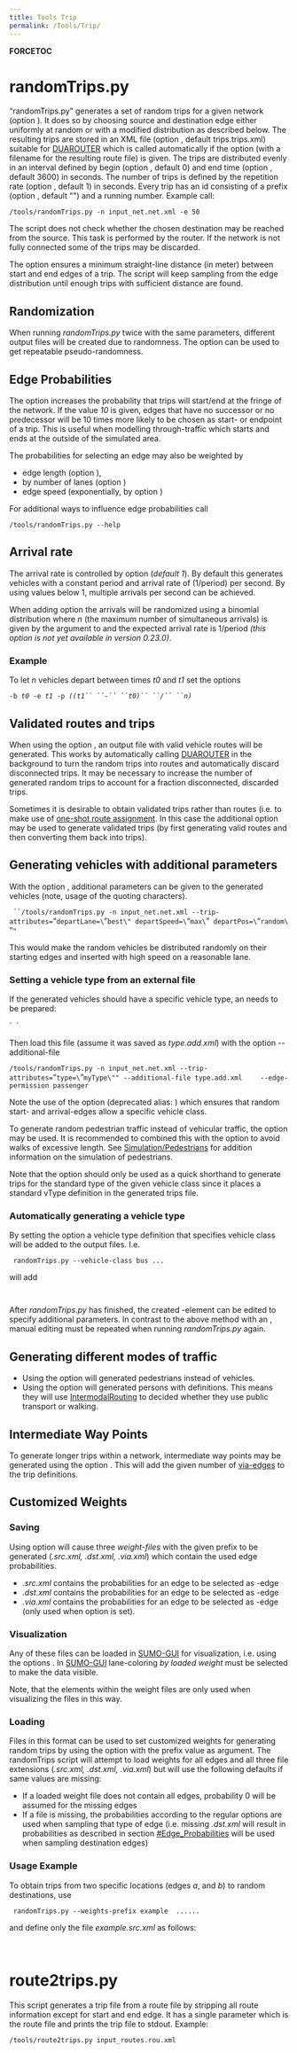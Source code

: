 ```yaml
---
title: Tools Trip
permalink: /Tools/Trip/
---
```


__FORCETOC__

randomTrips.py
==============

“randomTrips.py” generates a set of random trips for a given network (option ). It does so by choosing source and destination edge either uniformly at random or with a modified distribution as described below. The resulting trips are stored in an XML file (option , default trips.trips.xml) suitable for [DUAROUTER](/DUAROUTER "wikilink") which is called automatically if the option (with a filename for the resulting route file) is given. The trips are distributed evenly in an interval defined by begin (option , default 0) and end time (option , default 3600) in seconds. The number of trips is defined by the repetition rate (option , default 1) in seconds. Every trip has an id consisting of a prefix (option , default "") and a running number. Example call:

`/tools/randomTrips.py -n input_net.net.xml -e 50 `

The script does not check whether the chosen destination may be reached from the source. This task is performed by the router. If the network is not fully connected some of the trips may be discarded.

The option ensures a minimum straight-line distance (in meter) between start and end edges of a trip. The script will keep sampling from the edge distribution until enough trips with sufficient distance are found.

Randomization
-------------

When running *randomTrips.py* twice with the same parameters, different output files will be created due to randomness. The option can be used to get repeatable pseudo-randomness.

Edge Probabilities
------------------

The option increases the probability that trips will start/end at the fringe of the network. If the value *10* is given, edges that have no successor or no predecessor will be 10 times more likely to be chosen as start- or endpoint of a trip. This is useful when modelling through-traffic which starts and ends at the outside of the simulated area.

The probabilities for selecting an edge may also be weighted by

-   edge length (option ),
-   by number of lanes (option )
-   edge speed (exponentially, by option )

For additional ways to influence edge probabilities call

`/tools/randomTrips.py --help`

Arrival rate
------------

The arrival rate is controlled by option (*default 1*). By default this generates vehicles with a constant period and arrival rate of (1/period) per second. By using values below 1, multiple arrivals per second can be achieved.

When adding option the arrivals will be randomized using a binomial distribution where *n* (the maximum number of simultaneous arrivals) is given by the argument to and the expected arrival rate is 1/period *(this option is not yet available in version 0.23.0)*.

### Example

To let *n* vehicles depart between times *t0* and *t1* set the options

`-b `*`t0`*` -e `*`t1`*` -p `*`((t1`` ``-`` ``t0)`` ``/`` ``n)`*

Validated routes and trips
--------------------------

When using the option , an output file with valid vehicle routes will be generated. This works by automatically calling [DUAROUTER](/DUAROUTER "wikilink") in the background to turn the random trips into routes and automatically discard disconnected trips. It may be necessary to increase the number of generated random trips to account for a fraction disconnected, discarded trips.

Sometimes it is desirable to obtain validated trips rather than routes (i.e. to make use of [one-shot route assignment](/Demand/Dynamic_User_Assignment#oneShot-assignment "wikilink"). In this case the additional option may be used to generate validated trips (by first generating valid routes and then converting them back into trips).

Generating vehicles with additional parameters
----------------------------------------------

With the option , additional parameters can be given to the generated vehicles (note, usage of the quoting characters).

` ``/tools/randomTrips.py -n input_net.net.xml --trip-attributes=`“`departLane=\`”`best\" departSpeed=\`“`max\`”` departPos=\`“`random\`”`"`

This would make the random vehicles be distributed randomly on their starting edges and inserted with high speed on a reasonable lane.

### Setting a vehicle type from an external file

If the generated vehicles should have a specific vehicle type, an needs to be prepared:

<additional>
`  `<vType id="myType" maxSpeed="27" vClass="passenger"/>
</additional>

Then load this file (assume it was saved as *type.add.xml*) with the option --additional-file

`/tools/randomTrips.py -n input_net.net.xml --trip-attributes=`“`type=\`”`myType\"" --additional-file type.add.xml `
`   --edge-permission passenger`

Note the use of the option (deprecated alias: ) which ensures that random start- and arrival-edges allow a specific vehicle class.

To generate random pedestrian traffic instead of vehicular traffic, the option may be used. It is recommended to combined this with the option to avoid walks of excessive length. See [Simulation/Pedestrians](/Simulation/Pedestrians "wikilink") for addition information on the simulation of pedestrians.

Note that the option should only be used as a quick shorthand to generate trips for the standard type of the given vehicle class since it places a standard vType definition in the generated trips file.

### Automatically generating a vehicle type

By setting the option a vehicle type definition that specifies vehicle class will be added to the output files. I.e.

` randomTrips.py --vehicle-class bus ...`

will add

` `<vType id="bus" vClass="bus"/>

After *randomTrips.py* has finished, the created -element can be edited to specify additional parameters. In contrast to the above method with an , manual editing must be repeated when running *randomTrips.py* again.

Generating different modes of traffic
-------------------------------------

-   Using the option will generated pedestrians instead of vehicles.
-   Using the option will generated persons with definitions. This means they will use [IntermodalRouting](/IntermodalRouting "wikilink") to decided whether they use public transport or walking.

Intermediate Way Points
-----------------------

To generate longer trips within a network, intermediate way points may be generated using the option . This will add the given number of [via-edges](/Definition_of_Vehicles,_Vehicle_Types,_and_Routes#Incomplete_Routes_.28trips_and_flows.29 "wikilink") to the trip definitions.

Customized Weights
------------------

### Saving

Using option will cause three *weight-files* with the given prefix to be generated (*<prefix>.src.xml, <prefix>.dst.xml, <prefix>.via.xml*) which contain the used edge probabilities.

-   *.src.xml* contains the probabilities for an edge to be selected as -edge
-   *.dst.xml* contains the probabilities for an edge to be selected as -edge
-   *.via.xml* contains the probabilities for an edge to be selected as -edge (only used when option is set).

### Visualization

Any of these files can be loaded in [SUMO-GUI](/SUMO-GUI "wikilink") for visualization, i.e. using the options . In [SUMO-GUI](/SUMO-GUI "wikilink") lane-coloring *by loaded weight* must be selected to make the data visible.

Note, that the elements within the weight files are only used when visualizing the files in this way.

### Loading

Files in this format can be used to set customized weights for generating random trips by using the option with the prefix value as argument. The randomTrips script will attempt to load weights for all edges and all three file extensions (*.src.xml, .dst.xml, .via.xml*) but will use the following defaults if same values are missing:

-   If a loaded weight file does not contain all edges, probability 0 will be assumed for the missing edges
-   If a file is missing, the probabilities according to the regular options are used when sampling that type of edge (i.e. missing *<prefix>.dst.xml* will result in probabilities as described in section [\#Edge_Probabilities](/#Edge_Probabilities "wikilink") will be used when sampling destination edges)

### Usage Example

To obtain trips from two specific locations (edges *a*, and *b*) to random destinations, use

` randomTrips.py --weights-prefix example  ...`<other options>`...`

and define only the file *example.src.xml* as follows:

` `<edgedata>
`   `<interval begin="0" end="10"/>
`     `<edge id="a" value="0.5"/>
`     `<edge id="b" value="0.5"/>
`   `</interval>
` `</edgedata>

route2trips.py
==============

This script generates a trip file from a route file by stripping all route information except for start and end edge. It has a single parameter which is the route file and prints the trip file to stdout. Example:

`/tools/route2trips.py input_routes.rou.xml`